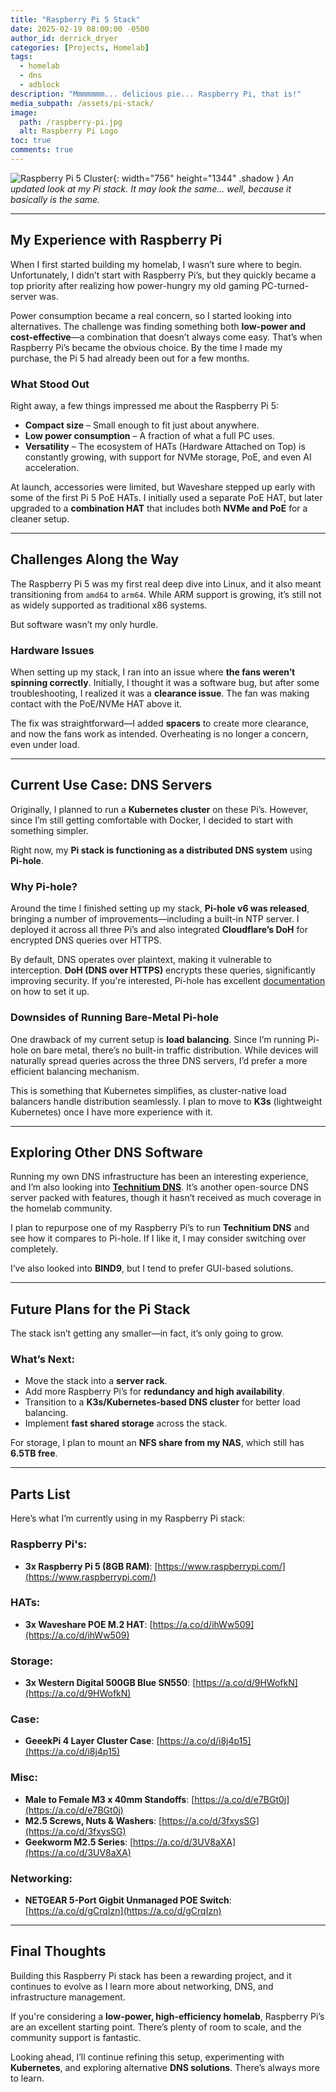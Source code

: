 ```yaml
---
title: "Raspberry Pi 5 Stack"
date: 2025-02-19 08:00:00 -0500
author_id: derrick_dryer
categories: [Projects, Homelab]
tags: 
  - homelab
  - dns
  - adblock
description: "Mmmmmmm... delicious pie... Raspberry Pi, that is!"
media_subpath: /assets/pi-stack/
image:
  path: /raspberry-pi.jpg
  alt: Raspberry Pi Logo
toc: true
comments: true
---
```


![Raspberry Pi 5 Cluster](/pi-stack.jpg){: width="756" height="1344" .shadow }
_An updated look at my Pi stack. It may look the same... well, because it basically is the same._

---

## My Experience with Raspberry Pi

When I first started building my homelab, I wasn’t sure where to begin. Unfortunately, I didn’t start with Raspberry Pi’s, but they quickly became a top priority after realizing how power-hungry my old gaming PC-turned-server was.

Power consumption became a real concern, so I started looking into alternatives. The challenge was finding something both **low-power and cost-effective**—a combination that doesn’t always come easy. That’s when Raspberry Pi’s became the obvious choice. By the time I made my purchase, the Pi 5 had already been out for a few months.

### What Stood Out

Right away, a few things impressed me about the Raspberry Pi 5:
- **Compact size** – Small enough to fit just about anywhere.
- **Low power consumption** – A fraction of what a full PC uses.
- **Versatility** – The ecosystem of HATs (Hardware Attached on Top) is constantly growing, with support for NVMe storage, PoE, and even AI acceleration.

At launch, accessories were limited, but Waveshare stepped up early with some of the first Pi 5 PoE HATs. I initially used a separate PoE HAT, but later upgraded to a **combination HAT** that includes both **NVMe and PoE** for a cleaner setup.

---

## Challenges Along the Way

The Raspberry Pi 5 was my first real deep dive into Linux, and it also meant transitioning from `amd64` to `arm64`. While ARM support is growing, it’s still not as widely supported as traditional x86 systems.

But software wasn’t my only hurdle. 

### Hardware Issues  

When setting up my stack, I ran into an issue where **the fans weren’t spinning correctly**. Initially, I thought it was a software bug, but after some troubleshooting, I realized it was a **clearance issue**. The fan was making contact with the PoE/NVMe HAT above it.

The fix was straightforward—I added **spacers** to create more clearance, and now the fans work as intended. Overheating is no longer a concern, even under load.

---

## Current Use Case: DNS Servers

Originally, I planned to run a **Kubernetes cluster** on these Pi’s. However, since I’m still getting comfortable with Docker, I decided to start with something simpler.

Right now, my **Pi stack is functioning as a distributed DNS system** using **Pi-hole**.

### Why Pi-hole?

Around the time I finished setting up my stack, **Pi-hole v6 was released**, bringing a number of improvements—including a built-in NTP server. I deployed it across all three Pi’s and also integrated **Cloudflare’s DoH** for encrypted DNS queries over HTTPS.

By default, DNS operates over plaintext, making it vulnerable to interception. **DoH (DNS over HTTPS)** encrypts these queries, significantly improving security. If you're interested, Pi-hole has excellent [documentation](https://docs.pi-hole.net/guides/dns/cloudflared/) on how to set it up.

### Downsides of Running Bare-Metal Pi-hole

One drawback of my current setup is **load balancing**. Since I’m running Pi-hole on bare metal, there’s no built-in traffic distribution. While devices will naturally spread queries across the three DNS servers, I’d prefer a more efficient balancing mechanism.

This is something that Kubernetes simplifies, as cluster-native load balancers handle distribution seamlessly. I plan to move to **K3s** (lightweight Kubernetes) once I have more experience with it.

---

## Exploring Other DNS Software

Running my own DNS infrastructure has been an interesting experience, and I’m also looking into **[Technitium DNS](https://technitium.com/dns/)**. It’s another open-source DNS server packed with features, though it hasn’t received as much coverage in the homelab community.

I plan to repurpose one of my Raspberry Pi’s to run **Technitium DNS** and see how it compares to Pi-hole. If I like it, I may consider switching over completely.

I’ve also looked into **BIND9**, but I tend to prefer GUI-based solutions.

---

## Future Plans for the Pi Stack

The stack isn’t getting any smaller—in fact, it’s only going to grow.

### What’s Next:
- Move the stack into a **server rack**.
- Add more Raspberry Pi’s for **redundancy and high availability**.
- Transition to a **K3s/Kubernetes-based DNS cluster** for better load balancing.
- Implement **fast shared storage** across the stack.

For storage, I plan to mount an **NFS share from my NAS**, which still has **6.5TB free**.

---

## Parts List

Here’s what I’m currently using in my Raspberry Pi stack:

### Raspberry Pi's:
- **3x Raspberry Pi 5 (8GB RAM)**: [https://www.raspberrypi.com/](https://www.raspberrypi.com/)

### HATs:
- **3x Waveshare POE M.2 HAT**: [https://a.co/d/ihWw509](https://a.co/d/ihWw509)

### Storage:
- **3x Western Digital 500GB Blue SN550**: [https://a.co/d/9HWofkN](https://a.co/d/9HWofkN)

### Case:
- **GeeekPi 4 Layer Cluster Case**: [https://a.co/d/i8j4p15](https://a.co/d/i8j4p15)

### Misc:
- **Male to Female M3 x 40mm Standoffs**: [https://a.co/d/e7BGt0j](https://a.co/d/e7BGt0j)
- **M2.5 Screws, Nuts & Washers**: [https://a.co/d/3fxysSG](https://a.co/d/3fxysSG)
- **Geekworm M2.5 Series**: [https://a.co/d/3UV8aXA](https://a.co/d/3UV8aXA)

### Networking:
- **NETGEAR 5-Port Gigbit Unmanaged POE Switch**: [https://a.co/d/gCrqIzn](https://a.co/d/gCrqIzn)
---

## Final Thoughts

Building this Raspberry Pi stack has been a rewarding project, and it continues to evolve as I learn more about networking, DNS, and infrastructure management.

If you're considering a **low-power, high-efficiency homelab**, Raspberry Pi’s are an excellent starting point. There’s plenty of room to scale, and the community support is fantastic.

Looking ahead, I’ll continue refining this setup, experimenting with **Kubernetes**, and exploring alternative **DNS solutions**. There’s always more to learn.
